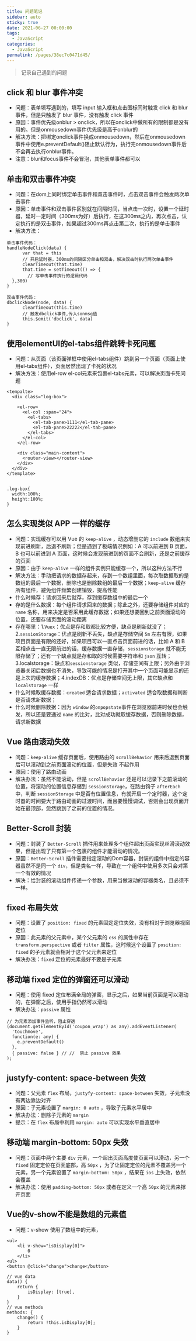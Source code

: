 ```yaml
---
title: 问题笔记
sidebar: auto
sticky: true
date: 2021-06-27 00:00:00
tags: 
  - JavaScript
categories: 
  - JavaScript
permalink: /pages/38ec7c0471d45/
---
```


>记录自己遇到的问题

## click 和 blur 事件冲突

- 问题：表单填写遇到的，填写 input 输入框和点击图标同时触发 click 和 blur 事件，但是只触发了 blur 事件，没有触发 click 事件
- 原因：事件优先级onblur > onclick，所以在onclick中做所有的限制都是没有用的。但是onmousedown事件优先级是高于onblur的
- 解决方法：把绑定onclick事件换成onmousedown，然后在onmousedown事件中使用e.preventDefault()阻止默认行为，执行完onmousedown事件后不会再去执行onblur事件。
- 注意：blur和focus事件不会冒泡，其他表单事件都可以

## 单击和双击事件冲突

- 问题：在dom上同时绑定单击事件和双击事件时，点击双击事件会触发两次单击事件
- 原因：单击事件和双击事件区别就在间隔时间，当点击一次时，设置一个延时器，延时一定时间（300ms为好）后执行，在这300ms之内，再次点击，认定执行的是双击事件，如果超过300ms再点击第二次，执行的是单击事件
- 解决方法：
```
单击事件代码：
handleNodeClick(data) {
      var that = this
      // 开启延时器，300ms的间隔区分单击和双击，解决双击时执行两次单击事件
      clearTimeout(that.time)
      that.time = setTimeout(() => {
        // 写单击事件执行的逻辑代码
  },300)
}

双击事件代码：
dbclickNode(node, data) {
      clearTimeout(this.time)
      // 触发dbclick事件,传入sonmsg值
      this.$emit('dbclick', data)
}
```

## 使用elementUI的el-tabs组件跳转卡死问题

- 问题：从页面（该页面弹框中使用el-tabs组件）跳到另一个页面（页面上使用el-tabs组件），页面居然出现了卡死的状况
- 解决方法：使用el-row el-col元素来包裹el-tabs元素，可以解决页面卡死问题

```
<tempalte>
  <div class="log-box">
  
    <el-row>
      <el-col :span="24">
        <el-tabs>
          <el-tab-pane>1111</el-tab-pane>
          <el-tab-pane>22222</el-tab-pane>
        </el-tabs>
      </el-col>
    </el-row>

    <div class="main-content">
      <router-view></router-view>
    </div>
  </div>
</template>


.log-box{
  width:100%;
  height:100%;
}
```

## 怎么实现类似 APP 一样的缓存
- 问题：实现缓存可以用 Vue 的 `keep-alive` ，动态增删它的 `include` 数组来实现前进刷新，后退不刷新；但是遇到了极端情况例如：A 可以前进到 B 页面，B 也可以前进到 A 页面，这时候会发现前进到的页面不会刷新，还是之前缓存的页面
- 原因：由于 `keep-alive` 一样的组件实例只能缓存一个，所以这种方法不行
- 解决方法：手动把请求的数据存起来，存到一个数组里面，每次取数据取的是数组的最后一个数据，删除也是删除数组的最后一个数据；`keep-alive` 缓存所有组件，避免组件频繁创建销毁，提高性能
 - 什么时候存：请求回来后就存，存到缓存数组中的最后一个
 - 存的是什么数据：每个组件请求回来的数据；除此之外，还要存储组件对应的 `name` 名称，用来决定是否采用此缓存数据；如果还想要回到之前页面滚动的位置，还要存储页面的滚动距离
 - 存在哪里：1.`Vuex`：优点是存和取都比较方便，缺点是刷新就没了；2.`sessionStorage`：优点是刷新不丢失，缺点是存储空间 `5m` 左右有限，如果项目页面是有限的还好，如果项目可以一直点击页面前进的话，比如 A 和 B 互相点击一直无限前进的话，缓存数据一直存储，`sessionstorage` 就不能无限存储了；还有一个缺点就是存和取的时候需要字符串和 `json` 互转；3.localstorage：缺点和`sessionstorage` 类似，存储空间有上限；另外由于浏览器关闭后数据也不消失，导致可能的情况是打开其中一个页面可能显示的还是上次的缓存数据；4.indexDB：优点是存储空间无上限，其它缺点和 `localstorage` 一样
 - 什么时候取缓存数据：`created` 适合请求数据；`activated` 适合取数据和判断是否请求新数据；
 - 什么时候删除数据：因为 `window` 的`onpopstate`事件在浏览器前进时候也会触发，所以还是要通过 `name` 的比对，比对成功就取缓存数据，否则删除数据，请求新数据

## Vue 路由滚动失效
- 问题：`keep-alive` 缓存页面后，使用路由的 `scrollBehavior` 用来后退到页面后可以滚动到之前页面滚动的位置，但是失效
不起作用
- 原因：使用了路由动画
- 解决办法：虽然不能滚动，但是 `scrollBehavior` 还是可以记录下之前滚动的位置，将滚动的位置信息存储到 `sessionStorage`，在路由钩子 `afterEach` 中，判断 `sessionStorage` 中是否有位置信息，有就开启一个定时器，这个定时器的时间要大于路由动画的过渡时间，而且要慢慢调试，否则会出现页面开始在最顶部，忽然跳到了之前的位置的情况。

## Better-Scroll 封装
- 问题：封装了 `Better-Scroll` 插件用来处理多个组件超出页面实现丝滑滚动效果，但是出现了只有第一个包裹的组件才能滑动的情况。
- 原因：`Better-Scroll` 插件需要指定滚动的Dom容器，封装的组件中指定的容器虽然不是同一个 `div`，但是类名一样，导致在一个组件中使用多次只会对第一个有效的情况
- 解决：给封装的滚动组件传递一个参数，用来当做滚动的容器类名，且必须不一样。

## fixed 布局失效
- 问题：设置了 `position: fixed` 的元素固定定位失效，没有相对于浏览器视窗定位
- 原因：此元素的父元素中，某个父元素的 `css` 的属性中存在 `transform.perspective` 或者 `filter` 属性，这时候这个设置了 `position: fixed` 的子元素就会相对于这个父元素来定位
- 解决办法：`fixed` 定位的元素最好不要是子元素

## 移动端 fixed 定位的弹窗还可以滑动
- 问题：使用 fixed 定位布满全局的弹窗，显示之后，如果当前页面是可以滑动的，在弹窗之后，使用手指仍然可以滑动
- 解决办法：`passive` 属性

```
// 为元素添加事件监听，阻止穿透
(document.getElementById('coupon_wrap') as any).addEventListener(
  'touchmove',
  function(e: any) {
    e.preventDefault()
  },
  { passive: false } // //  禁止 passive 效果
);
```

## justyfy-content: space-between 失效
- 问题：父元素 `flex` 布局，`justyfy-content: space-between` 失效，子元素没有两边靠边对齐
- 原因：子元素设置了 `margin: 0 auto` ，导致子元素水平居中
- 解决办法：删除子元素的 `margin` 
- 提示：在 `flex` 布局中利用 `margin: auto` 可以实现水平垂直居中

## 移动端 margin-bottom: 50px 失效
- 问题：页面中两个主要 `div` 元素，一个超出页面高度使页面可以滑动，另一个 `fixed` 固定定位在页面底部，高 `50px` ，为了让固定定位的元素不覆盖另一个元素，另一个元素设置了 `margin-bottom: 50px` ，结果在 `ios` 上失效，依然会覆盖
- 解决办法：使用 `padding-bottom: 50px` 或者在定义一个高 `50px` 的元素来撑开页面

## Vue的v-show不能是数组的元素值
- 问题：v-show 使用了数组中的元素，
```
<ul>
    <li v-show="isDisplay[0]">
        0
    </li>
<ul>
<button @click="change">change</button>

// vue data
data() {
    return {
        isDisplay: [true],
    }
}
// vue methods
methods: {
    change() {
        return !this.isDisplay[0];
    }
}

```

